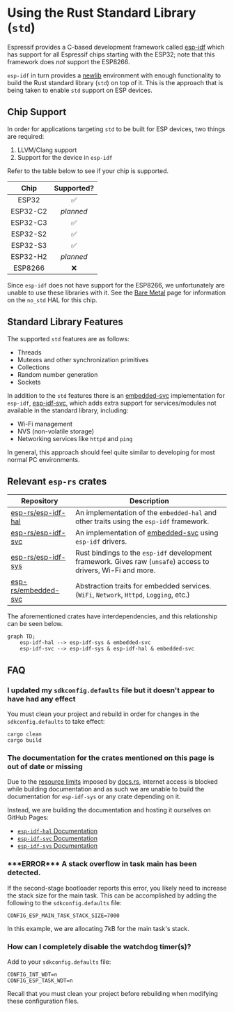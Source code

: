 # Using the Rust Standard Library (`std`)

Espressif provides a C-based development framework called [esp-idf] which has support for all Espressif chips starting with the ESP32; note that this framework does _not_ support the ESP8266.

`esp-idf` in turn provides a [newlib] environment with enough functionality to build the Rust standard library (`std`) on top of it. This is the approach that is being taken to enable `std` support on ESP devices.

## Chip Support

In order for applications targeting `std` to be built for ESP devices, two things are required:

1. LLVM/Clang support
2. Support for the device in `esp-idf`

Refer to the table below to see if your chip is supported.

|   Chip   | Supported? |
| :------: | :--------: |
|  ESP32   |     ✅      |
| ESP32-C2 | _planned_  |
| ESP32-C3 |     ✅      |
| ESP32-S2 |     ✅      |
| ESP32-S3 |     ✅      |
| ESP32-H2 | _planned_  |
| ESP8266  |     ❌      |

Since `esp-idf` does not have support for the ESP8266, we unfortunately are unable to use these libraries with it. See the [Bare Metal] page for information on the `no_std` HAL for this chip.

[bare metal]: ./bare-metal.md

## Standard Library Features

The supported `std` features are as follows:

- Threads
- Mutexes and other synchronization primitives
- Collections
- Random number generation
- Sockets

In addition to the `std` features there is an [embedded-svc] implementation for `esp-idf`, [esp-idf-svc], which adds extra support for services/modules not available in the standard library, including:

- Wi-Fi management
- NVS (non-volatile storage)
- Networking services like `httpd` and `ping`

In general, this approach should feel quite similar to developing for most normal PC environments.

[esp-idf]: https://github.com/espressif/esp-idf
[newlib]: https://sourceware.org/newlib/
[embedded-svc]: https://github.com/esp-rs/embedded-svc
[esp-idf-svc]: https://github.com/esp-rs/esp-idf-svc

## Relevant `esp-rs` crates

| Repository            | Description                                                                                                   |
| --------------------- | ------------------------------------------------------------------------------------------------------------- |
| [esp-rs/esp-idf-hal]  | An implementation of the `embedded-hal` and other traits using the `esp-idf` framework.                       |
| [esp-rs/esp-idf-svc]  | An implementation of [embedded-svc] using `esp-idf` drivers.                                                  |
| [esp-rs/esp-idf-sys]  | Rust bindings to the `esp-idf` development framework. Gives raw (`unsafe`) access to drivers, Wi-Fi and more. |
| [esp-rs/embedded-svc] | Abstraction traits for embedded services. (`WiFi`, `Network`, `Httpd`, `Logging`, etc.)                       |

The aforementioned crates have interdependencies, and this relationship can be seen below.

```mermaid
graph TD;
    esp-idf-hal --> esp-idf-sys & embedded-svc
    esp-idf-svc --> esp-idf-sys & esp-idf-hal & embedded-svc
```

[esp-rs/embedded-svc]: https://github.com/esp-rs/embedded-svc
[esp-rs/esp-idf-svc]: https://github.com/esp-rs/esp-idf-svc
[esp-rs/esp-idf-sys]: https://github.com/esp-rs/esp-idf-sys
[esp-rs/esp-idf-hal]: https://github.com/esp-rs/esp-idf-hal

## FAQ

### I updated my `sdkconfig.defaults` file but it doesn't appear to have had any effect

You must clean your project and rebuild in order for changes in the `sdkconfig.defaults` to take effect:

```shell,ignore
cargo clean
cargo build
```

### The documentation for the crates mentioned on this page is out of date or missing

Due to the [resource limits] imposed by [docs.rs], internet access is blocked while building documentation and as such we are unable to build the documentation for `esp-idf-sys` or any crate depending on it.

Instead, we are building the documentation and hosting it ourselves on GitHub Pages:

- [`esp-idf-hal` Documentation]
- [`esp-idf-svc` Documentation]
- [`esp-idf-sys` Documentation]

[resource limits]: https://docs.rs/about/builds#hitting-resource-limits
[docs.rs]: https://docs.rs
[`esp-idf-hal` documentation]: https://esp-rs.github.io/esp-idf-hal/esp_idf_hal/
[`esp-idf-svc` documentation]: https://esp-rs.github.io/esp-idf-svc/esp_idf_svc/
[`esp-idf-sys` documentation]: https://esp-rs.github.io/esp-idf-sys/esp_idf_sys/

### \*\*\*ERROR\*\*\* A stack overflow in task main has been detected.

If the second-stage bootloader reports this error, you likely need to increase the stack size for the main task. This can be accomplished by adding the following to the `sdkconfig.defaults` file:

```ignore
CONFIG_ESP_MAIN_TASK_STACK_SIZE=7000
```

In this example, we are allocating 7kB for the main task's stack.

### How can I completely disable the watchdog timer(s)?

Add to your `sdkconfig.defaults` file:

```ignore
CONFIG_INT_WDT=n
CONFIG_ESP_TASK_WDT=n
```

Recall that you must clean your project before rebuilding when modifying these configuration files.
